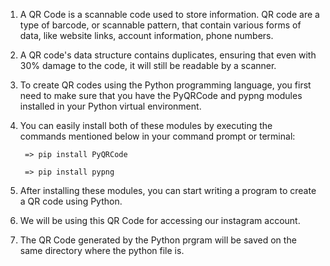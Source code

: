 1. A QR Code is a scannable code used to store information. QR code are a type of barcode, or scannable pattern, that contain various forms of data, like website links, account information, phone numbers.

2. A QR code's data structure contains duplicates, ensuring that even with 30% damage to the code, it will still be readable by a scanner.

3. To create QR codes using the Python programming language, you first need to make sure that you have the PyQRCode and pypng modules installed in your Python virtual environment. 

4. You can easily install both of these modules by executing the commands mentioned below in your command prompt or terminal:

        => pip install PyQRCode

        => pip install pypng


5. After installing these modules, you can start writing a program to create a QR code using Python.

6. We will be using this QR Code for accessing our instagram account.

7. The QR Code generated by the Python prgram will be saved on the same directory where the python file is.